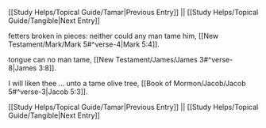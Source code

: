 [[Study Helps/Topical Guide/Tamar|Previous Entry]]  ||  [[Study Helps/Topical Guide/Tangible|Next Entry]]

 fetters broken in pieces: neither could any man tame him, [[New Testament/Mark/Mark 5#^verse-4|Mark 5:4]].

 tongue can no man tame, [[New Testament/James/James 3#^verse-8|James 3:8]].

 I will liken thee ... unto a tame olive tree, [[Book of Mormon/Jacob/Jacob 5#^verse-3|Jacob 5:3]].

[[Study Helps/Topical Guide/Tamar|Previous Entry]]  ||  [[Study Helps/Topical Guide/Tangible|Next Entry]]
